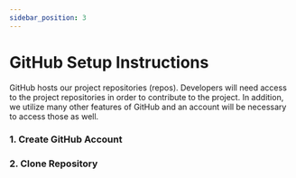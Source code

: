 ```yaml
---
sidebar_position: 3
---
```


# GitHub Setup Instructions
GitHub hosts our project repositories (repos). Developers will need access to the project repositories in order to contribute to the project. In addition, we utilize many other features of GitHub and an account will be necessary to access those as well.

### 1. Create GitHub Account

### 2. Clone Repository 